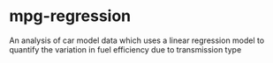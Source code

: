 # mpg-regression
An analysis of car model data which uses a linear regression model to quantify the variation in fuel efficiency due to transmission type

